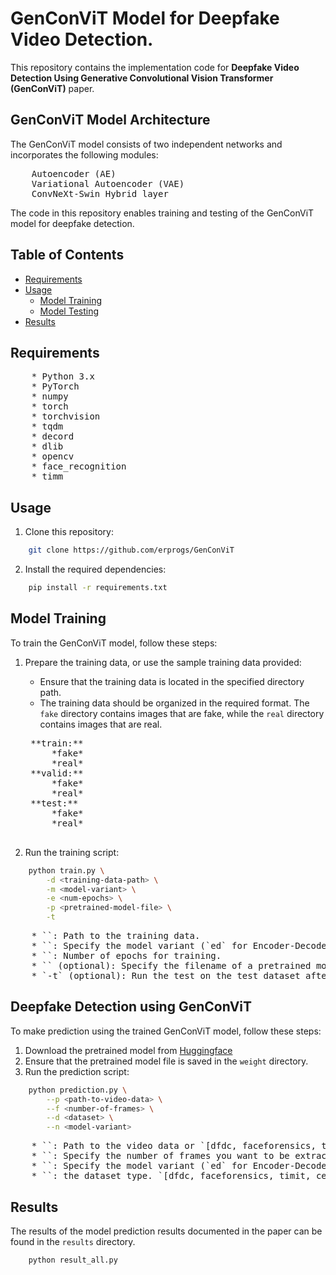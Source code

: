 
# GenConViT Model for Deepfake Video Detection.

This repository contains the implementation code for **Deepfake Video Detection Using Generative Convolutional Vision Transformer (GenConViT)** paper. 

## GenConViT Model Architecture

The GenConViT model consists of two independent networks and incorporates the following modules:
<pre>
    Autoencoder (AE)
    Variational Autoencoder (VAE)
    ConvNeXt-Swin Hybrid layer
</pre>

The code in this repository enables training and testing of the GenConViT model for deepfake detection.

## Table of Contents

- [Requirements](#requirements)
- [Usage](#usage)
  - [Model Training](#model-training)
  - [Model Testing](#model-testing)
- [Results](#results)

## Requirements
<pre>
    * Python 3.x
    * PyTorch
    * numpy
    * torch
    * torchvision
    * tqdm
    * decord
    * dlib
    * opencv
    * face_recognition
    * timm
</pre>

## Usage

1. Clone this repository:

```bash
    git clone https://github.com/erprogs/GenConViT
```

2. Install the required dependencies:

```bash
    pip install -r requirements.txt
```

## Model Training

To train the GenConViT model, follow these steps:

1. Prepare the training data, or use the sample training data provided:
    * Ensure that the training data is located in the specified directory path.
    * The training data should be organized in the required format. The `fake` directory contains images that are fake, while the `real` directory contains images that are real.
    <pre>
    **train:**
        *fake*
        *real*
    **valid:**
        *fake*
        *real*
    **test:**
        *fake*
        *real*
    </pre>

2. Run the training script:

```bash
    python train.py \
        -d <training-data-path> \
        -m <model-variant> \
        -e <num-epochs> \
        -p <pretrained-model-file> \
        -t
```
<pre>
    * `<training-data-path>`: Path to the training data.
    * `<model-variant>`: Specify the model variant (`ed` for Encoder-Decoder or `vae` for Variational Autoencoder).
    * `<num-epochs>`: Number of epochs for training.
    * `<pretrained-model-file>` (optional): Specify the filename of a pretrained model to continue training.
    * `-t` (optional): Run the test on the test dataset after training.
</pre>

## Deepfake Detection using GenConViT

To make prediction using the trained GenConViT model, follow these steps:

1. Download the pretrained model from [Huggingface](https://huggingface.co/Deressa/GenConViT)
2. Ensure that the pretrained model file is saved in the `weight` directory.
2. Run the prediction script:

```bash
    python prediction.py \
        --p <path-to-video-data> \
        --f <number-of-frames> \
        --d <dataset> \
        --n <model-variant>
```
<pre>
    * `<path-to-video-data>`: Path to the video data or `[dfdc, faceforensics, timit, celeb]`.
    * `<number-of-frames>`: Specify the number of frames you want to be extracted for the video prediction. The default is 15 frames.
    * `<model-variant>`: Specify the model variant (`ed` for Encoder-Decoder or `vae` for Variational Autoencoder or Both:genconvit)
    * `<dataset>`: the dataset type. `[dfdc, faceforensics, timit, celeb]` or yours.
</pre>

## Results

The results of the model prediction results documented in the paper can be found in the `results` directory. 
```bash
    python result_all.py
```

